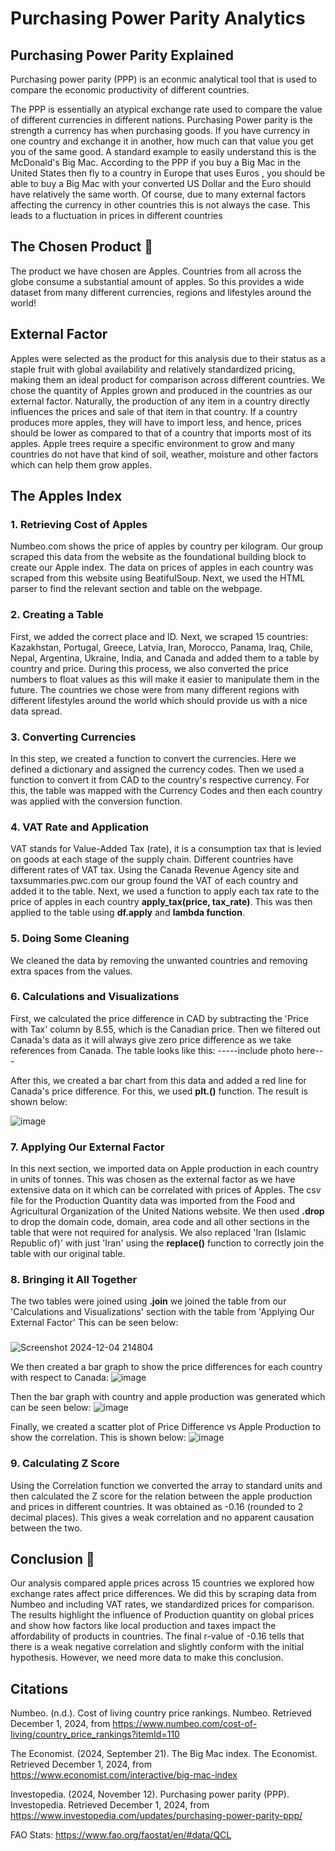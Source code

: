 # Purchasing Power Parity Analytics

## Purchasing Power Parity Explained
Purchasing power parity (PPP) is an econmic analytical tool that is used to compare the economic productivity of different countries.

The PPP is essentially an atypical exchange rate used to compare the value of different currencies in different nations. Purchasing Power parity is the strength a currency has when purchasing goods. If you have currency in one country and exchange it in another, how much can that value you get you of the same good. A standard example to easily understand this is the McDonald's Big Mac. According to the PPP if you buy a Big Mac in the United States then fly to a country in Europe that uses Euros , you should be able to buy a Big Mac with your converted US Dollar and the Euro should have relatively the same worth. Of course, due to many external factors affecting the currency in other countries this is not always the case. This leads to a fluctuation in prices in different countries

## The Chosen Product 🍎
The product we have chosen are Apples. Countries from all across the globe consume a substantial amount of apples. So this provides a wide dataset from many different currencies, regions and lifestyles around the world! 


## External Factor

Apples were selected as the product for this analysis due to their status as a staple fruit with global availability and relatively standardized pricing, making them an ideal product for comparison across different countries. We chose the quantity of Apples grown and produced in the countries as our external factor. Naturally, the production of any item in a country directly influences the prices and sale of that item in that country. If a country produces more apples, they will have to import less, and hence, prices should be lower as compared to that of a country that imports most of its apples. Apple trees require a specific environment to grow and many countries do not have that kind of soil, weather, moisture and other factors which can help them grow apples.


## The Apples Index

### 1. Retrieving Cost of Apples
Numbeo.com shows the price of apples by country per kilogram. Our group scraped this data from the website as the foundational building block to create our Apple index. The data on prices of apples in each country was scraped from this website using BeatifulSoup. Next, we used the HTML parser to find the relevant section and table on the webpage. 

### 2. Creating a Table
First, we added the correct place and ID. Next, we scraped 15 countries: Kazakhstan, Portugal, Greece, Latvia, Iran, Morocco, Panama, Iraq, Chile, Nepal, Argentina, Ukraine, India, and Canada and added them to a table by country and price. During this process, we also converted the price numbers to float values as this will make it easier to manipulate them in the future. The countries we chose were from many different regions with different lifestyles around the world which should provide us with a nice data spread.

### 3. Converting Currencies
In this step, we created a function to convert the currencies. Here we defined a dictionary and assigned the currency codes. Then we used a function to convert it from CAD to the country's respective currency. For this, the table was mapped with the Currency Codes and then each country was applied with the conversion function.

### 4. VAT Rate and Application
VAT stands for Value-Added Tax (rate), it is a consumption tax that is levied on goods at each stage of the supply chain. Different countries have different rates of VAT tax. Using the Canada Revenue Agency site and taxsummaries.pwc.com our group found the VAT of each country and added it to the table. Next, we used a function to apply each tax rate to the price of apples in each country **apply_tax(price, tax_rate)**. This was then applied to the table using **df.apply** and **lambda function**.

### 5. Doing Some Cleaning
We cleaned the data by removing the unwanted countries and removing extra spaces from the values.

### 6. Calculations and Visualizations
First, we calculated the price difference in CAD by subtracting the 'Price with Tax' column by 8.55, which is the Canadian price. Then we filtered out Canada's data as it will always give zero price difference as we take references from Canada. The table looks like this:
-----include photo here---

After this, we created a bar chart from this data and added a red line for Canada's price difference. For this, we used **plt.()** function. The result is shown below:

![image](https://github.com/user-attachments/assets/bea91f0f-beab-432e-8cf9-7bb33ddc1bce)

### 7. Applying Our External Factor
In this next section, we imported data on Apple production in each country in units of tonnes. This was chosen as the external factor as we have extensive data on it which can be correlated with prices of Apples. The csv file for the Production Quantity data was imported from the Food and Agricultural Organization of the United Nations website.  We then used **.drop** to drop the domain code, domain, area code and all other sections in the table that were not required for analysis. We also replaced 'Iran (Islamic Republic of)' with just 'Iran' using the **replace()** function to correctly join the table with our original table.

### 8. Bringing it All Together
The two tables were joined using **.join** we joined the table from our 'Calculations and Visualizations' section with the table from 'Applying Our External Factor' This can be seen below:
###
![Screenshot 2024-12-04 214804](https://github.com/user-attachments/assets/ac776534-e11a-4c82-bb49-b34a3e5630da)

We then created a bar graph to show the price differences for each country with respect to Canada:
![image](https://github.com/user-attachments/assets/bc5c5456-92ed-4936-8206-6aa42034f0f5)


Then the bar graph with country and apple production was generated which can be seen below:
![image](https://github.com/user-attachments/assets/e323401e-469f-4eee-b3ec-b9fc48e73f0b)

Finally, we created a scatter plot of Price Difference vs Apple Production to show the correlation. This is shown below:
![image](https://github.com/user-attachments/assets/81877f84-72aa-4a28-acc5-b85d2c6c7b94)

### 9. Calculating Z Score
Using the Correlation function we converted the array to standard units and then calculated the Z score for the relation between the apple production and prices in different countries. It was obtained as -0.16 (rounded to 2 decimal places). This gives a weak correlation and no apparent causation between the two.


## Conclusion 🍎
Our analysis compared apple prices across 15 countries we explored how exchange rates affect price differences. We did this by scraping data from Numbeo and including VAT rates, we standardized prices for comparison. The results highlight the influence of Production quantity on global prices and show how factors like local production and taxes impact the affordability of products in countries. The final r-value of -0.16 tells that there is a weak negative correlation and slightly conform with the initial hypothesis. However, we need more data to make this conclusion.

## Citations
Numbeo. (n.d.). Cost of living country price rankings. Numbeo. 
  Retrieved December 1, 2024, from https://www.numbeo.com/cost-of-living/country_price_rankings?itemId=110

The Economist. (2024, September 21). The Big Mac index. The Economist. 
  Retrieved December 1, 2024, from https://www.economist.com/interactive/big-mac-index

Investopedia. (2024, November 12). Purchasing power parity (PPP). Investopedia. 
  Retrieved December 1, 2024, from https://www.investopedia.com/updates/purchasing-power-parity-ppp/

FAO Stats: https://www.fao.org/faostat/en/#data/QCL

